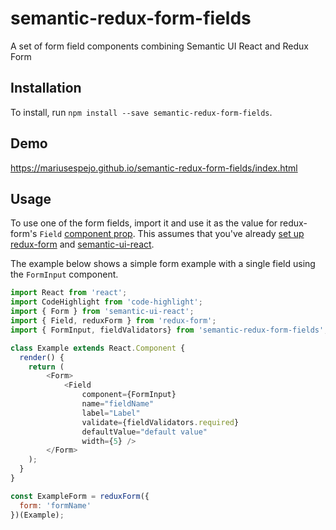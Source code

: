 # semantic-redux-form-fields
A set of form field components combining Semantic UI React and Redux Form

## Installation
To install, run `npm install --save semantic-redux-form-fields`. 

## Demo
https://mariusespejo.github.io/semantic-redux-form-fields/index.html

## Usage
To use one of the form fields, import it and use it as the value for redux-form's `Field` [component prop](https://redux-form.com/7.0.4/docs/api/field.md/#-code-component-component-function-string-code-required-). This assumes that you've already [set up redux-form](https://redux-form.com/7.0.4/docs/gettingstarted.md/) and [semantic-ui-react](https://react.semantic-ui.com/usage).

The example below shows a simple form example with a single field using the `FormInput` component.

```javascript
import React from 'react';
import CodeHighlight from 'code-highlight';
import { Form } from 'semantic-ui-react';
import { Field, reduxForm } from 'redux-form';
import { FormInput, fieldValidators} from 'semantic-redux-form-fields';

class Example extends React.Component {
  render() {
    return (
        <Form>
            <Field
                component={FormInput}
                name="fieldName" 
                label="Label"
                validate={fieldValidators.required}
                defaultValue="default value"
                width={5} />
        </Form>
    );
  }
}

const ExampleForm = reduxForm({
  form: 'formName'
})(Example);


```

